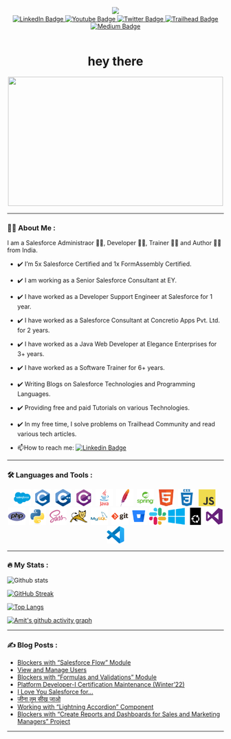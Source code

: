 <div id="header" align="center"> 
  <img src="https://media.giphy.com/media/PgLLtnqHts1woXeKpy/giphy.gif" width="200"/>
  <div id="badges">
    <a href="https://www.linkedin.com/in/amitniitmca/" target="_blank">
      <img src="https://img.shields.io/badge/LinkedIn-blue?style=for-the-badge&logo=linkedin&logoColor=white" alt="LinkedIn Badge"/>
    </a>
    <a href="https://www.youtube.com/c/programmingperception" target="_blank">
      <img src="https://img.shields.io/badge/YouTube-red?style=for-the-badge&logo=youtube&logoColor=white" alt="Youtube Badge"/>
    </a>
    <a href="https://twitter.com/amitniitmca" target="_blank">
      <img src="https://img.shields.io/badge/Twitter-blue?style=for-the-badge&logo=twitter&logoColor=white" alt="Twitter Badge"/>
    </a>
    <a href="https://trailblazer.me/id/amitniitmca" target="_blank">
      <img src="https://img.shields.io/badge/Trailhead-cyan?style=for-the-badge&logo=Trailhead" alt="Trailhead Badge"/>
    </a>
    <a href="https://medium.com/@amitpropertutorials" target="_blank">
      <img src="https://img.shields.io/badge/Medium-white?style=for-the-badge&logo=medium&logoColor=black" alt="Medium Badge"/>
    </a>
    <br />
    <img src="https://komarev.com/ghpvc/?username=amitniitmca&style=flat-square&color=blue" alt=""/>
  </div>
  <h1>
    hey there
  </h1>
</div>
<div align="center">
  <img src="https://media.giphy.com/media/TilmLMmWrRYYHjLfub/giphy.gif" width="500" height="300"/>
</div>

---

### :man_technologist: About Me :

I am a Salesforce Administraor :office_worker:, Developer :technologist:, Trainer :man_teacher: and Author :man_artist: from India.

- :heavy_check_mark: I’m 5x Salesforce Certified and 1x FormAssembly Certified.

- :heavy_check_mark: I am working as a Senior Salesforce Consultant at EY.

- :heavy_check_mark: I have worked as a Developer Support Engineer at Salesforce for 1 year.

- :heavy_check_mark: I have worked as a Salesforce Consultant at Concretio Apps Pvt. Ltd. for 2 years.

- :heavy_check_mark: I have worked as a Java Web Developer at Elegance Enterprises for 3+ years.

- :heavy_check_mark: I have worked as a Software Trainer for 6+ years. 

- :heavy_check_mark: Writing Blogs on Salesforce Technologies and Programming Languages.

- :heavy_check_mark: Providing free and paid Tutorials on various Technologies.

- :heavy_check_mark: In my free time, I solve problems on Trailhead Community and read various tech articles.

- :mailbox:How to reach me: [![Linkedin Badge](https://img.shields.io/badge/linkedin-blue?style=flat&logo=Linkedin&logoColor=white)](https://www.linkedin.com/in/amitniitmca/)

---

### :hammer_and_wrench: Languages and Tools :
<div align="center">
  <img src="https://github.com/devicons/devicon/blob/master/icons/salesforce/salesforce-original.svg" title="Salesforce" alt="Salesforce" width="40" height="40"/>&nbsp;
  <img src="https://github.com/devicons/devicon/blob/master/icons/c/c-original.svg" title="C" alt="C" width="40" height="40"/>&nbsp;
  <img src="https://github.com/devicons/devicon/blob/master/icons/cplusplus/cplusplus-original.svg" title="Cplusplus" alt="Cplusplus" width="40" height="40"/>&nbsp;
  <img src="https://github.com/devicons/devicon/blob/master/icons/csharp/csharp-original.svg" title="CSharp" alt="CSharp" width="40" height="40"/>&nbsp;
  <img src="https://github.com/devicons/devicon/blob/master/icons/java/java-original-wordmark.svg" title="Java" alt="Java" width="40" height="40"/>&nbsp;
  <img src="https://github.com/devicons/devicon/blob/master/icons/apache/apache-original.svg" title="Apache" alt="Apache" width="40" height="40"/>&nbsp;
  <img src="https://github.com/devicons/devicon/blob/master/icons/spring/spring-original-wordmark.svg" title="Spring" alt="Spring" width="40" height="40"/>&nbsp;
  <img src="https://github.com/devicons/devicon/blob/master/icons/html5/html5-original.svg" title="HTML5" alt="HTML" width="40" height="40"/>&nbsp;
  <img src="https://github.com/devicons/devicon/blob/master/icons/css3/css3-plain-wordmark.svg"  title="CSS3" alt="CSS" width="40" height="40"/>&nbsp;
  <img src="https://github.com/devicons/devicon/blob/master/icons/javascript/javascript-original.svg" title="JavaScript" alt="JavaScript" width="40" height="40"/>&nbsp;
  <img src="https://github.com/devicons/devicon/blob/master/icons/php/php-original.svg" title="PHP" alt="PHP" width="40" height="40"/>&nbsp;
  <img src="https://github.com/devicons/devicon/blob/master/icons/python/python-original.svg" title="Python" alt="Python" width="40" height="40"/>&nbsp;
  <img src="https://github.com/devicons/devicon/blob/master/icons/sass/sass-original.svg" title="SaaS" alt="SaaS" width="40" height="40"/>&nbsp;
  <img src="https://github.com/devicons/devicon/blob/master/icons/tomcat/tomcat-original.svg" title="Tomcat" alt="Tomcat" width="40" height="40"/>&nbsp;
  <img src="https://github.com/devicons/devicon/blob/master/icons/mysql/mysql-original-wordmark.svg" title="MySQL"  alt="MySQL" width="40" height="40"/>&nbsp;
  <img src="https://github.com/devicons/devicon/blob/master/icons/git/git-original-wordmark.svg" title="Git" alt="Git" width="40" height="40"/>
  <img src="https://github.com/devicons/devicon/blob/master/icons/bitbucket/bitbucket-original.svg" title="BitBucket" alt="BitBucket" width="40" height="40"/>
  <img src="https://github.com/devicons/devicon/blob/master/icons/slack/slack-original.svg" title="Slack" alt="Slack" width="40" height="40"/>
  <img src="https://github.com/devicons/devicon/blob/master/icons/windows8/windows8-original.svg" title="Windows" alt="Windows" width="40" height="40"/>
  <img src="https://github.com/devicons/devicon/blob/master/icons/ubuntu/ubuntu-plain.svg" title="Ubuntu" alt="Ubuntu" width="40" height="40"/>	
  <img src="https://github.com/devicons/devicon/blob/master/icons/visualstudio/visualstudio-plain.svg" title="VSStudio"	alt="VSStudio" width="40" height="40"/>
  <img src="https://github.com/devicons/devicon/blob/master/icons/vscode/vscode-original.svg" title="VSCODE" alt="VSCODE" width="40" height="40"/>
</div>

---

### :fire: My Stats :

![Github stats](https://github-readme-stats.vercel.app/api?username=amitniitmca&theme=vision-friendly-dark) 

[![GitHub Streak](http://github-readme-streak-stats.herokuapp.com?user=amitniitmca&theme=dark&background=000000)](https://git.io/streak-stats)

[![Top Langs](https://github-readme-stats.vercel.app/api/top-langs/?username=amitniitmca&layout=compact&theme=vision-friendly-dark)](https://github.com/amitniitmca/github-readme-stats)

[![Amit's github activity graph](https://activity-graph.herokuapp.com/graph?username=amitniitmca&theme=react-dark)](https://github.com/amitniitmca/github-readme-activity-graph)

---

### :writing_hand: Blog Posts :

<!-- BLOG-POST-LIST:START -->
- [Blockers with “Salesforce Flow” Module](https://amitpropertutorials.medium.com/blockers-with-salesforce-flow-module-32ded1213437?source=rss-b88a5d7aa954------2)
- [View and Manage Users](https://amitpropertutorials.medium.com/view-and-manage-users-a5a7b7e1d416?source=rss-b88a5d7aa954------2)
- [Blockers with “Formulas and Validations” Module](https://amitpropertutorials.medium.com/blockers-with-formulas-and-validations-module-c3c866e420ef?source=rss-b88a5d7aa954------2)
- [Platform Developer-I Certification Maintenance &lpar;Winter’22&rpar;](https://amitpropertutorials.medium.com/platform-developer-i-certification-maintenance-winter22-bea88938600f?source=rss-b88a5d7aa954------2)
- [I Love You Salesforce for…](https://amitpropertutorials.medium.com/i-love-you-salesforce-for-71a1bf572824?source=rss-b88a5d7aa954------2)
- [जीना तुम सीख जाओ](https://amitpropertutorials.medium.com/%E0%A4%9C%E0%A5%80%E0%A4%A8%E0%A4%BE-%E0%A4%A4%E0%A5%81%E0%A4%AE-%E0%A4%B8%E0%A5%80%E0%A4%96-%E0%A4%9C%E0%A4%BE%E0%A4%93-10a9b8023636?source=rss-b88a5d7aa954------2)
- [Working with “Lightning Accordion” Component](https://amitpropertutorials.medium.com/working-with-lightning-accordion-component-c456ef813c77?source=rss-b88a5d7aa954------2)
- [Blockers with “Create Reports and Dashboards for Sales and Marketing Managers” Project](https://amitpropertutorials.medium.com/blockers-with-create-reports-and-dashboards-for-sales-and-marketing-managers-project-68a92ff35c29?source=rss-b88a5d7aa954------2)
<!-- BLOG-POST-LIST:END -->

---

